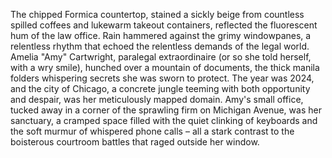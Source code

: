 The chipped Formica countertop, stained a sickly beige from countless spilled coffees and lukewarm takeout containers, reflected the fluorescent hum of the law office.  Rain hammered against the grimy windowpanes, a relentless rhythm that echoed the relentless demands of the legal world.  Amelia "Amy" Cartwright, paralegal extraordinaire (or so she told herself, with a wry smile), hunched over a mountain of documents, the thick manila folders whispering secrets she was sworn to protect.  The year was 2024, and the city of Chicago, a concrete jungle teeming with both opportunity and despair, was her meticulously mapped domain.  Amy's small office, tucked away in a corner of the sprawling firm on Michigan Avenue, was her sanctuary, a cramped space filled with the quiet clinking of keyboards and the soft murmur of whispered phone calls – all a stark contrast to the boisterous courtroom battles that raged outside her window.
